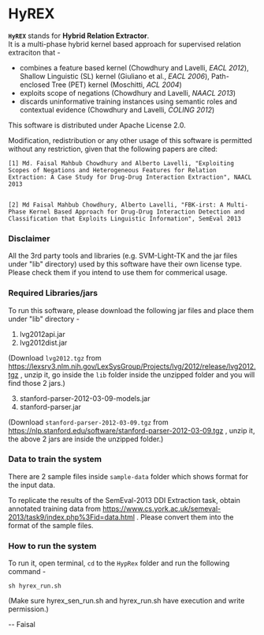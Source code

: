 HyREX
=====

**`HyREX`** stands for **Hybrid Relation Extractor**. </br>
It is a multi-phase hybrid kernel based approach for supervised relation extraciton that -

- combines a feature based kernel (Chowdhury and Lavelli, *EACL 2012*), Shallow Linguistic (SL)
kernel (Giuliano et al., *EACL 2006*), Path-enclosed Tree (PET) kernel (Moschitti, *ACL 2004*)
- exploits scope of negations (Chowdhury and Lavelli, *NAACL 2013*)
- discards uninformative training instances using semantic roles and contextual evidence (Chowdhury and Lavelli, *COLING 2012*)

This software is distributed under Apache License 2.0.

Modification, redistribution or any other usage of this software is permitted without any restriction, given that the following papers are cited:

```
[1] Md. Faisal Mahbub Chowdhury and Alberto Lavelli, "Exploiting Scopes of Negations and Heterogeneous Features for Relation Extraction: A Case Study for Drug-Drug Interaction Extraction", NAACL 2013


[2] Md Faisal Mahbub Chowdhury, Alberto Lavelli, "FBK-irst: A Multi-Phase Kernel Based Approach for Drug-Drug Interaction Detection and Classification that Exploits Linguistic Information", SemEval 2013
```


### Disclaimer

All the 3rd party tools and libraries (e.g. SVM-Light-TK and the jar files under "lib" directory) used by this software have their own license type. Please check them if you intend to use them for commerical usage.

### Required Libraries/jars

To run this software, please download the following jar files and place them under "lib" directory -

1. lvg2012api.jar
2. lvg2012dist.jar

(Download `lvg2012.tgz` from https://lexsrv3.nlm.nih.gov/LexSysGroup/Projects/lvg/2012/release/lvg2012.tgz , unzip it, go inside the `lib` folder inside the unzipped folder and you will find those 2 jars.)

3. stanford-parser-2012-03-09-models.jar
4. stanford-parser.jar

(Download `stanford-parser-2012-03-09.tgz` from https://nlp.stanford.edu/software/stanford-parser-2012-03-09.tgz , unzip it, the above 2 jars are inside the unzipped folder.)

### Data to train the system

There are 2 sample files inside `sample-data` folder which shows format for the input data.

To replicate the results of the SemEval-2013 DDI Extraction task, obtain annotated training data from https://www.cs.york.ac.uk/semeval-2013/task9/index.php%3Fid=data.html . Please convert them into the format of the sample files.

### How to run the system

To run it, open terminal, `cd` to the `HypRex` folder and run the following command -

`sh hyrex_run.sh`

(Make sure hyrex_sen_run.sh and hyrex_run.sh have execution and write permission.)


-- Faisal

